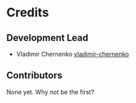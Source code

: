 # Credits

## Development Lead

- Vladimir Chernenko [vladimir-chernenko](https://github.com/vladimir-chernenko)

## Contributors

None yet. Why not be the first?